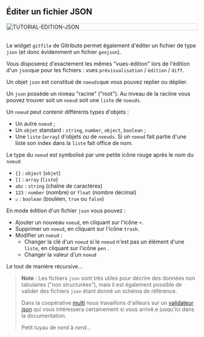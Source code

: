 ## Éditer un fichier JSON

<div style="border: thin solid lightgrey;">
  <img
    alt="TUTORIAL-EDITION-JSON"
    src="https://raw.githubusercontent.com/multi-coop/gitribute-documentation-content/main/images/tutorial/edition-edit-json.png"
    />
</div>

<br> 

Le widget `gitfile` de Gitribute permet également d'éditer un fichier de type `json` (et donc évidemment un fichier `geojson`).

Vous disposerez d'exactement les mêmes "vues-édition" lors de l'édition d'un `json`que pour les fichiers : vues `prévisualisation` / `édition` / `diff`.

Un objet `json` est constitué de `noeuds`que vous pouvez replier ou déplier.

Un `json` possède un niveau "racine" ("root"). Au niveau de la raciine vous pouvez trouver soit un `noeud` soit une `liste` de `noeuds`.

Un `noeud` peut contenir différents types d'objets :

- Un autre `noeud` ;
- Un `objet` standard : `string`, `number`, `object`, `boolean` ;
- Une `liste` (`array`) d'objets ou de `noeuds`. Si un `noeud` fait partie d'une liste son index dans la `liste` fait office de nom.

Le type du `noeud` est symbolisé par une petite icône rouge après le nom du `noeud`:

- `{}` : `object` (`objet`)
- `[]` : `array` (`liste`)
- `abc` : `string` (chaîne de caractères)
- `123` : `number` (nombre) or `float` (nombre décimal)
- `☑️` : `boolean` (bouléen, `true` ou `false`)

En mode édition d'un fichier `json` vous pouvez :

- Ajouter un nouveau `noeud`, en cliquant sur l'icône `+`.
- Supprimer un `noeud`, en cliquant sur l'icône `trash`.
- Modifier un `noeud` :
  - Changer la clé d'un `noeud` si le `noeud` n'est pas un élément d'une `liste`, en cliquant sur l'icône `pen` <span class="icon"><i class="mdi mdi-pencil"></i></span>.
  - Changer la valeur d'un `noeud`

Le tout de manière récursive...

> **Note** : Les fichiers `json` sont très utiles pour décrire des données non tabulaires ("non structurées"), mais il est également possible de valider des fichiers `json` étant donné un schéma de référence. 
>
> Dans la coopérative [multi](https://multi.coop) nous travaillons d'ailleurs sur un [validateur json](https://git.opendatafrance.net/outillages/json-validator) qui vous intéressera certainement si vous arrivé.e jusqu'ici dans la documentation.
>
> Petit tuyau de _nerd_ à _nerd_...
